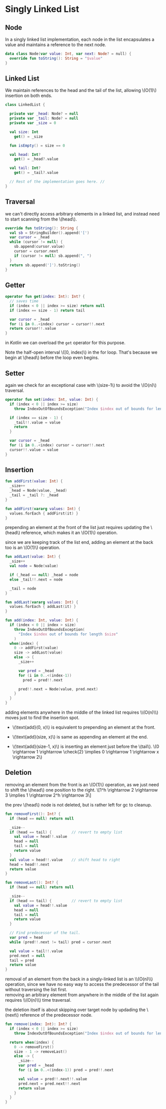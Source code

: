 # Singly Linked List

<style>
.md-logo img {
  content: url('/data-structures/linked-list/polyline-light.svg');
}

:root [data-md-color-scheme=slate] .md-logo img  {
  content: url('/data-structures/linked-list/polyline-night.svg');
}
</style>

<link rel="stylesheet" type="text/css" href="http://tikzjax.com/v1/fonts.css">
<script src="https://tikzjax.com/v1/tikzjax.js"></script>

## Node

In a singly linked list implementation, each node in the list encapsulates a value and maintains a reference to the next node.

```kotlin linenums="1"
data class Node(var value: Int, var next: Node? = null) {
  override fun toString(): String = "$value"
}
```

## Linked List

We maintain references to the head and the tail of the list, allowing \\(O(1)\\) insertion on both ends.

```kotlin linenums="1"
class LinkedList {

  private var _head: Node? = null
  private var _tail: Node? = null
  private var _size = 0

  val size: Int
    get() = _size

  fun isEmpty() = size == 0

  val head: Int?
    get() = _head?.value

  val tail: Int?
    get() = _tail?.value

  // Rest of the implementation goes here. //
}
```

## Traversal

<div markdown class="grid">

we can't directly access arbitrary elements in a linked list, and instead need to start scanning from the \\(head\\).

```kotlin linenums="1"
override fun toString(): String {
  val sb = StringBuilder().append('[')
  var cursor = _head
  while (cursor != null) {
    sb.append(cursor.value)
    cursor = cursor.next
    if (cursor != null) sb.append(", ")
  }
  return sb.append(']').toString()
}
```

</div>

## Getter

<div markdown class="grid">

```kotlin linenums="1"
operator fun get(index: Int): Int? {
  // saves time
  if (index < 0 || index >= size) return null
  if (index == size - 1) return tail

  var cursor = _head
  for (i in 0..<index) cursor = cursor!!.next
  return cursor!!.value
}
```

<div markdown>

in _Kotlin_ we can overload the `get` operator for this purpose.

Note the half-open interval \\([0, index)\\) in the for loop. That's because we begin at \\(head\\) before the loop even begins.

</div>

</div>

## Setter

<div markdown class="grid">

<div markdown>

again we check for an exceptional case with \\(size-1\\) to avoid the \\(O(n)\\) traversal.

</div>

```kotlin linenums="1"
operator fun set(index: Int, value: Int) {
  if (index < 0 || index >= size)
    throw IndexOutOfBoundsException("Index $index out of bounds for length $size")

  if (index == size - 1) {
    _tail!!.value = value
    return
  }

  var cursor = _head
  for (i in 0..<index) cursor = cursor!!.next
  cursor!!.value = value
}
```

</div>

## Insertion

<div markdown class="grid">

```kotlin linenums="1"
fun addFirst(value: Int) {
  _size++
  _head = Node(value, _head)
  _tail = _tail ?: _head
}

fun addFirst(vararg values: Int) {
  values.forEach { addFirst(it) }
}
```

<div markdown>

prepending an element at the front of the list just requires updating the \\(head\\) reference, which makes it an \\(O(1)\\) operation.

</div>

<div markdown>

since we are keeping track of the list end, adding an element at the back too is an \\(O(1)\\) operation.

</div>

```kotlin linenums="1"
fun addLast(value: Int) {
  _size++
  val node = Node(value)

  if (_head == null) _head = node
  else _tail!!.next = node

  _tail = node
}

fun addLast(vararg values: Int) {
  values.forEach { addLast(it) }
}
```

```kotlin linenums="1"
fun add(index: Int, value: Int) {
  if (index < 0 || index > size)
    throw IndexOutOfBoundsException(
      "Index $index out of bounds for length $size"
    )
  when(index) {
    0 -> addFirst(value)
    size -> addLast(value)
    else -> {
      _size++

      var pred = _head
      for (i in 0..<(index-1))
        pred = pred!!.next

      pred!!.next = Node(value, pred.next)
    }
  }
}
```

<div markdown>
adding elements anywhere in the middle of the linked list requires \\(O(n)\\) moves just to find the insertion spot.

- \\(\text{add}(0, x)\\) is equivalent to prepending an element at the front.

- \\(\text{add}(size, x)\\) is same as appending an element at the end.

- \\(\text{add}(size-1, x)\\) is inserting an element just before the \\(tail\\). \\(0 \rightarrow 1 \rightarrow \check{2} \implies 0 \rightarrow 1 \rightarrow x \rightarrow 2\\)
</div>

</div>

## Deletion

<div markdown class="grid">

<div markdown>

removing an element from the front is an \\(O(1)\\) operation, as we just need to shift the \\(head\\) one position to the right. \\[1^h \rightarrow 2 \rightarrow 3 \implies 1 \rightarrow 2^h \rightarrow 3\\]

the prev \\(head\\) node is not deleted, but is rather left for gc to cleanup.

</div>

```kotlin linenums="1"
fun removeFirst(): Int? {
  if (head == null) return null

  _size--
  if (head == tail) {         // revert to empty list
    val value = head!!.value
    head = null
    tail = null
    return value
  }
  val value = head!!.value    // shift head to right
  head = head!!.next
  return value
}
```

```kotlin linenums="1"
fun removeLast(): Int? {
  if (head == null) return null

  _size--
  if (head == tail) {         // revert to empty list
    val value = head!!.value
    head = null
    tail = null
    return value
  }

  // Find predecessor of the tail.
  var pred = head
  while (pred!!.next != tail) pred = cursor.next

  val value = tail!!.value
  pred.next = null
  tail = pred
  return value
}
```

<div markdown>
removal of an element from the back in a singly-linked list is an \\(O(n)\\) operation, since we have no easy way to access the predecessor of the tail without traversing the list first.
</div>

<div markdown>
removing an arbitrary element from anywhere in the middle of the list again requires \\(O(n)\\) time  traversal.

the deletion itself is about skipping over target node by updading the \\(next\\) reference of the predecessor node.

<script type="text/tikz">
\begin{tikzpicture}[->,>=stealth',auto,node distance=3cm,
  thick,main node/.style={circle,draw,font=\sffamily\Large\bfseries}]

  \node[main node] (1) {1};
  \node[main node] (2) [right of=1] {2};
  \node[main node] (3) [right of=2] {3};

  \path[every node/.style={font=\sffamily\small}]
    (1) edge[cross out, red] node [right] {X} (2)
    (2) edge node [right] {} (3)
    (1) edge[bend left, green] node [right] {} (3);
\end{tikzpicture}
</script>

</div>

```kotlin linenums="1"
fun remove(index: Int): Int? {
  if (index < 0 || index >= size)
    throw IndexOutOfBoundsException("Index $index out of bounds for length $size")

  return when(index) {
    0 -> removeFirst()
    size - 1 -> removeLast()
    else -> {
      _size--
      var pred = _head
      for (i in 0..<(index-1)) pred = pred!!.next

      val value = pred!!.next!!.value
      pred.next = pred.next!!.next
      return value
    }
  }
}
```

</div>
